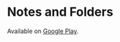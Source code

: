 # Notes and Folders

Available on [Google Play](https://play.google.com/store/apps/details?id=com.zdxu.notesandfolders).
